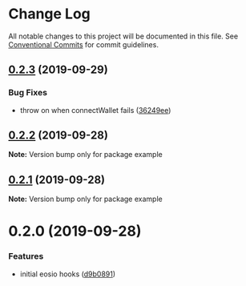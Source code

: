 # Change Log

All notable changes to this project will be documented in this file.
See [Conventional Commits](https://conventionalcommits.org) for commit guidelines.

## [0.2.3](https://github.com/blockmatic/eos-hooks/compare/example@0.2.2...example@0.2.3) (2019-09-29)

### Bug Fixes

- throw on when connectWallet fails ([36249ee](https://github.com/blockmatic/eos-hooks/commit/36249ee))

## [0.2.2](https://github.com/blockmatic/eos-hooks/compare/example@0.2.1...example@0.2.2) (2019-09-28)

**Note:** Version bump only for package example

## [0.2.1](https://github.com/blockmatic/eos-hooks/compare/example@0.2.0...example@0.2.1) (2019-09-28)

**Note:** Version bump only for package example

# 0.2.0 (2019-09-28)

### Features

- initial eosio hooks ([d9b0891](https://github.com/blockmatic/eos-hooks/commit/d9b0891))
